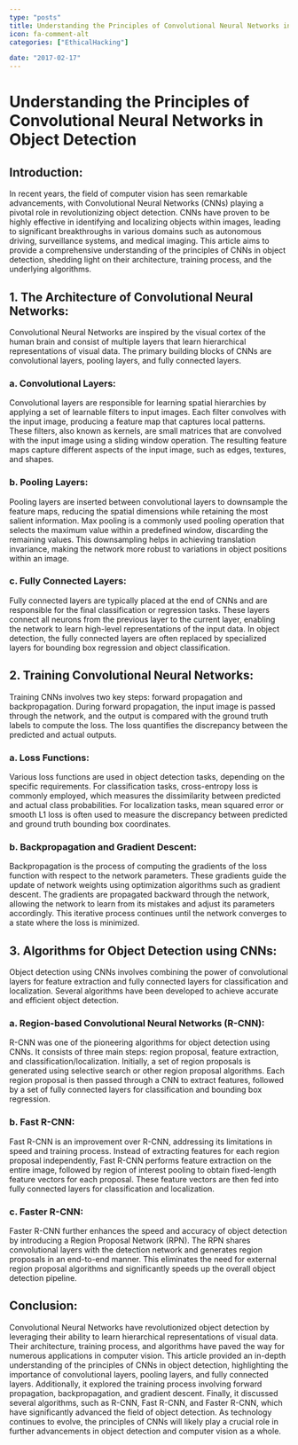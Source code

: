 ```yaml
---
type: "posts"
title: Understanding the Principles of Convolutional Neural Networks in Object Detection
icon: fa-comment-alt
categories: ["EthicalHacking"]

date: "2017-02-17"
---
```




# Understanding the Principles of Convolutional Neural Networks in Object Detection

## Introduction:
In recent years, the field of computer vision has seen remarkable advancements, with Convolutional Neural Networks (CNNs) playing a pivotal role in revolutionizing object detection. CNNs have proven to be highly effective in identifying and localizing objects within images, leading to significant breakthroughs in various domains such as autonomous driving, surveillance systems, and medical imaging. This article aims to provide a comprehensive understanding of the principles of CNNs in object detection, shedding light on their architecture, training process, and the underlying algorithms.

## 1. The Architecture of Convolutional Neural Networks:
Convolutional Neural Networks are inspired by the visual cortex of the human brain and consist of multiple layers that learn hierarchical representations of visual data. The primary building blocks of CNNs are convolutional layers, pooling layers, and fully connected layers.

### a. Convolutional Layers:
Convolutional layers are responsible for learning spatial hierarchies by applying a set of learnable filters to input images. Each filter convolves with the input image, producing a feature map that captures local patterns. These filters, also known as kernels, are small matrices that are convolved with the input image using a sliding window operation. The resulting feature maps capture different aspects of the input image, such as edges, textures, and shapes.

### b. Pooling Layers:
Pooling layers are inserted between convolutional layers to downsample the feature maps, reducing the spatial dimensions while retaining the most salient information. Max pooling is a commonly used pooling operation that selects the maximum value within a predefined window, discarding the remaining values. This downsampling helps in achieving translation invariance, making the network more robust to variations in object positions within an image.

### c. Fully Connected Layers:
Fully connected layers are typically placed at the end of CNNs and are responsible for the final classification or regression tasks. These layers connect all neurons from the previous layer to the current layer, enabling the network to learn high-level representations of the input data. In object detection, the fully connected layers are often replaced by specialized layers for bounding box regression and object classification.

## 2. Training Convolutional Neural Networks:
Training CNNs involves two key steps: forward propagation and backpropagation. During forward propagation, the input image is passed through the network, and the output is compared with the ground truth labels to compute the loss. The loss quantifies the discrepancy between the predicted and actual outputs.

### a. Loss Functions:
Various loss functions are used in object detection tasks, depending on the specific requirements. For classification tasks, cross-entropy loss is commonly employed, which measures the dissimilarity between predicted and actual class probabilities. For localization tasks, mean squared error or smooth L1 loss is often used to measure the discrepancy between predicted and ground truth bounding box coordinates.

### b. Backpropagation and Gradient Descent:
Backpropagation is the process of computing the gradients of the loss function with respect to the network parameters. These gradients guide the update of network weights using optimization algorithms such as gradient descent. The gradients are propagated backward through the network, allowing the network to learn from its mistakes and adjust its parameters accordingly. This iterative process continues until the network converges to a state where the loss is minimized.

## 3. Algorithms for Object Detection using CNNs:
Object detection using CNNs involves combining the power of convolutional layers for feature extraction and fully connected layers for classification and localization. Several algorithms have been developed to achieve accurate and efficient object detection.

### a. Region-based Convolutional Neural Networks (R-CNN):
R-CNN was one of the pioneering algorithms for object detection using CNNs. It consists of three main steps: region proposal, feature extraction, and classification/localization. Initially, a set of region proposals is generated using selective search or other region proposal algorithms. Each region proposal is then passed through a CNN to extract features, followed by a set of fully connected layers for classification and bounding box regression.

### b. Fast R-CNN:
Fast R-CNN is an improvement over R-CNN, addressing its limitations in speed and training process. Instead of extracting features for each region proposal independently, Fast R-CNN performs feature extraction on the entire image, followed by region of interest pooling to obtain fixed-length feature vectors for each proposal. These feature vectors are then fed into fully connected layers for classification and localization.

### c. Faster R-CNN:
Faster R-CNN further enhances the speed and accuracy of object detection by introducing a Region Proposal Network (RPN). The RPN shares convolutional layers with the detection network and generates region proposals in an end-to-end manner. This eliminates the need for external region proposal algorithms and significantly speeds up the overall object detection pipeline.

## Conclusion:
Convolutional Neural Networks have revolutionized object detection by leveraging their ability to learn hierarchical representations of visual data. Their architecture, training process, and algorithms have paved the way for numerous applications in computer vision. This article provided an in-depth understanding of the principles of CNNs in object detection, highlighting the importance of convolutional layers, pooling layers, and fully connected layers. Additionally, it explored the training process involving forward propagation, backpropagation, and gradient descent. Finally, it discussed several algorithms, such as R-CNN, Fast R-CNN, and Faster R-CNN, which have significantly advanced the field of object detection. As technology continues to evolve, the principles of CNNs will likely play a crucial role in further advancements in object detection and computer vision as a whole.